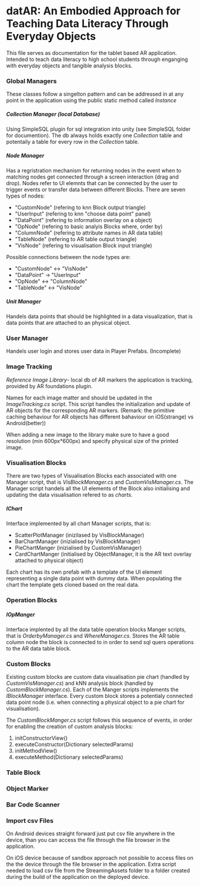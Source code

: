 <h1> datAR: An Embodied Approach for Teaching Data Literacy Through Everyday Objects </h1>
<p>
This file serves as documentation for the  tablet based AR application. Intended to teach data literacy to high school students through enganging with everyday objects and tangible analysis blocks.
</p>

<h3>Global Managers</h3>
These classes follow a singelton pattern and can be addressed in at any point in the application using the public static method called <em>Instance</em>

<h5>Collection Manager (local Database)</h5>
Using SimpleSQL plugin for sql integration into unity (see SimpleSQL folder for documention). The db always holds exactly one <em>Collection</em> table and potentaily a table for every row in the <em>Collection</em> table.

<h5>Node Manager</h5>
Has a regristration mechanism for returning nodes in the event when to matching nodes get connected through a screen interaction (drag and drop). Nodes refer to UI elemnts that can be connected by the user to trigger events or transfer data between different Blocks. There are seven types of nodes:
<ul>
<li>"CustomNode" (refering to knn Block output triangle)</li>
<li>"UserInput" (refering to knn "choose data point" panel)</li>
<li>"DataPoint" (refering to information overlay on a object)</li>
<li>"OpNode" (refering to basic analyis Blocks where, order by)</li>
<li>"ColumnNode" (refering to attribute names in AR data table)</li>
<li>"TableNode" (refering to AR table output triangle)</li>
<li>"VisNode" (refering to visualisation Block input triangle)</li>
</ul>
Possible connections between the node types are:
<ul>
<li>"CustomNode" <-> "VisNode"</li>
<li>"DataPoint" -> "UserInput"</li>
<li>"OpNode" <-> "ColumnNode"</li>
<li>"TableNode" <-> "VisNode"</li>
</ul>

<h5>Unit Manager</h5>
Handels data points that should be highlighted in a data visualization, that is data points that are attached to an physical object.

<h3>User Manager</h3>
Handels user login and stores user data in Player Prefabs. (Incomplete)

<h3>Image Tracking</h3>
<em>Reference Image Library</em>- local db of AR markers the application is tracking, provided by AR foundations plugin. 

Names for each image matter and should be updated in the <em>ImageTracking.cs</em> script. This script handles the initialization and update of AR objects for the corresponding AR markers. (Remark: the primitive caching behaviour for AR objects has different bahaviour on iOS(strange) vs Android(better))

When adding a new image to the library make sure to have a good resolution (min 600px*600px) and specify physical size of the printed image.

<h3>Visualisation Blocks</h3>
There are two types of Visualisation Blocks each associated with one Manager script, that is <em>VisBlockManager.cs</em> and <em>CustomVisManager.cs</em>.
The Manager script handels all the UI elements of the Block also initialising and updating the data visualisation refered to as <em>charts</em>.

<h5>IChart</h5>
Interface implemented by all chart Manager scripts, that is:
<ul>
<li>ScatterPlotManager (inizilased by VisBlockManager)</li>
<li>BarChartManager (inizialised by VisBlockManager)</li>
<li>PieChartManger (inizialised by CustomVisManager)</li>
<li>CardChartManger (initialised by ObjectManager, it is the AR text overlay attached to physical object)</li>
</ul>
Each chart has its own prefab with a template of the UI element representing a single data point with dummy data. When populating the chart the template gets cloned based on the real data.

<h3>Operation Blocks</h3>
<h5>IOpManger</h5>
Interface implented by all the data table operation blocks Manger scripts, that is <em>OrderbyManager.cs</em> and <em>WhereManager.cs</em>. Stores the AR table column node the block is connected to in order to send sql quers operations to the AR data table block.

<h3>Custom Blocks</h3>
Existing custom blocks are custom data visualisation pie chart (handled by <em>CustomVisManager.cs</em>) and kNN analysis block (handled by <em>CustomBlockManager.cs</em>). Each of the Manger scripts implements the <em>IBlockManager</em> interface. Every custom block stores a potentialy connected data point node (i.e. when connecting a physical object to a pie chart for visualisation).

The <em>CustomBlockManger.cs</em> script follows this sequence of events, in order for enabling the creation of custom analysis blocks:
<ol>
<li>initConstructorView()</li>
<li>executeConstructor(Dictionary<string, string> selectedParams)</li>
<li>initMethodView()</li>
<li>executeMethod(Dictionary<string, string> selectedParams)</li>
</ol>

<h3>Table Block</h3>

<h3>Object Marker</h3>

<h3>Bar Code Scanner</h3>

<h3>Import csv Files</h3>
On Android devices straight forward just put csv file anywhere in the device, than you can access the file through the file browser in the application.

On iOS device because of sandbox approach not possible to access files on the the device through the file browser in the application. Extra script needed to load csv file from the StreamingAssets folder to a folder created during the build of the application on the deployed device.


